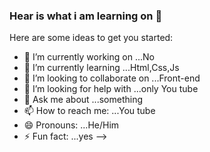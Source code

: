 ### Hear is what i am learning on 👋

Here are some ideas to get you started:

- 🔭 I’m currently working on ...No
- 🌱 I’m currently learning ...Html,Css,Js
- 👯 I’m looking to collaborate on ...Front-end
- 🤔 I’m looking for help with ...only You tube
- 💬 Ask me about ...something
- 📫 How to reach me: ...You tube
- 😄 Pronouns: ...He/Him
- ⚡ Fun fact: ...yes
-->
